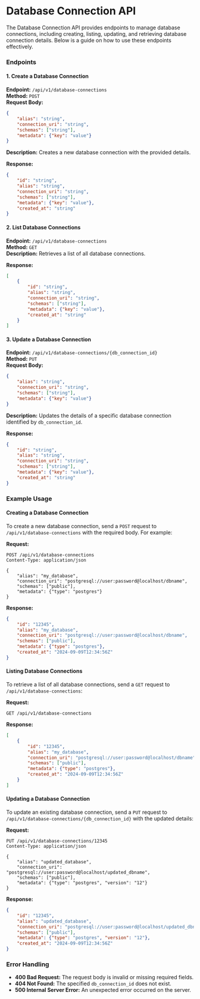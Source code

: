 # Database Connection API

The Database Connection API provides endpoints to manage database connections, including creating, listing, updating, and retrieving database connection details. Below is a guide on how to use these endpoints effectively.

### Endpoints

#### 1. Create a Database Connection

**Endpoint:** `/api/v1/database-connections`\
**Method:** `POST`\
**Request Body:**

```json
{
    "alias": "string",
    "connection_uri": "string",
    "schemas": ["string"],
    "metadata": {"key": "value"}
}
```

**Description:** Creates a new database connection with the provided details.

**Response:**

```json
{
    "id": "string",
    "alias": "string",
    "connection_uri": "string",
    "schemas": ["string"],
    "metadata": {"key": "value"},
    "created_at": "string"
}
```

#### 2. List Database Connections

**Endpoint:** `/api/v1/database-connections`\
**Method:** `GET`\
**Description:** Retrieves a list of all database connections.

**Response:**

```json
[
    {
        "id": "string",
        "alias": "string",
        "connection_uri": "string",
        "schemas": ["string"],
        "metadata": {"key": "value"},
        "created_at": "string"
    }
]
```

#### 3. Update a Database Connection

**Endpoint:** `/api/v1/database-connections/{db_connection_id}`\
**Method:** `PUT`\
**Request Body:**

```json
{
    "alias": "string",
    "connection_uri": "string",
    "schemas": ["string"],
    "metadata": {"key": "value"}
}
```

**Description:** Updates the details of a specific database connection identified by `db_connection_id`.

**Response:**

```json
{
    "id": "string",
    "alias": "string",
    "connection_uri": "string",
    "schemas": ["string"],
    "metadata": {"key": "value"},
    "created_at": "string"
}
```

### Example Usage

#### Creating a Database Connection

To create a new database connection, send a `POST` request to `/api/v1/database-connections` with the required body. For example:

**Request:**

```http
POST /api/v1/database-connections
Content-Type: application/json

{
    "alias": "my_database",
    "connection_uri": "postgresql://user:password@localhost/dbname",
    "schemas": ["public"],
    "metadata": {"type": "postgres"}
}
```

**Response:**

```json
{
    "id": "12345",
    "alias": "my_database",
    "connection_uri": "postgresql://user:password@localhost/dbname",
    "schemas": ["public"],
    "metadata": {"type": "postgres"},
    "created_at": "2024-09-09T12:34:56Z"
}
```

#### Listing Database Connections

To retrieve a list of all database connections, send a `GET` request to `/api/v1/database-connections`:

**Request:**

```http
GET /api/v1/database-connections
```

**Response:**

```json
[
    {
        "id": "12345",
        "alias": "my_database",
        "connection_uri": "postgresql://user:password@localhost/dbname",
        "schemas": ["public"],
        "metadata": {"type": "postgres"},
        "created_at": "2024-09-09T12:34:56Z"
    }
]
```

#### Updating a Database Connection

To update an existing database connection, send a `PUT` request to `/api/v1/database-connections/{db_connection_id}` with the updated details:

**Request:**

```http
PUT /api/v1/database-connections/12345
Content-Type: application/json

{
    "alias": "updated_database",
    "connection_uri": "postgresql://user:password@localhost/updated_dbname",
    "schemas": ["public"],
    "metadata": {"type": "postgres", "version": "12"}
}
```

**Response:**

```json
{
    "id": "12345",
    "alias": "updated_database",
    "connection_uri": "postgresql://user:password@localhost/updated_dbname",
    "schemas": ["public"],
    "metadata": {"type": "postgres", "version": "12"},
    "created_at": "2024-09-09T12:34:56Z"
}
```

### Error Handling

* **400 Bad Request:** The request body is invalid or missing required fields.
* **404 Not Found:** The specified `db_connection_id` does not exist.
* **500 Internal Server Error:** An unexpected error occurred on the server.
